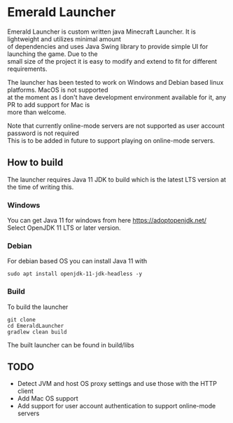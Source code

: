 # Emerald Launcher
Emerald Launcher is custom written java Minecraft Launcher. It is lightweight and utilizes minimal amount \
of dependencies and uses Java Swing library to provide simple UI for launching the game. Due to the \
small size of the project it is easy to modify and extend to fit for different requirements.

The launcher has been tested to work on Windows and Debian based linux platforms. MacOS is not supported \
at the moment as I don't have development environment available for it, any PR to add support for Mac is \
more than welcome.

Note that currently online-mode servers are not supported as user account password is not required \
This is to be added in future to support playing on online-mode servers.

## How to build
The launcher requires Java 11 JDK to build which is the latest LTS version at the time of writing this.

### Windows
You can get Java 11 for windows from here https://adoptopenjdk.net/ \
Select OpenJDK 11 LTS or later version.

### Debian
For debian based OS you can install Java 11 with
```
sudo apt install openjdk-11-jdk-headless -y
```
### Build
To build the launcher
```
git clone
cd EmeraldLauncher
gradlew clean build
```
The built launcher can be found in build/libs

## TODO
* Detect JVM and host OS proxy settings and use those with the HTTP client
* Add Mac OS support
* Add support for user account authentication to support online-mode servers